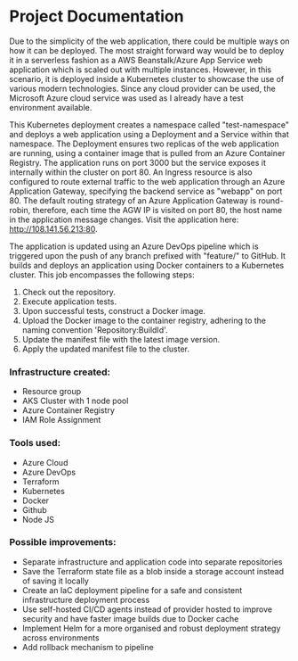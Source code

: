 # Project Documentation

Due to the simplicity of the web application, there could be multiple ways on how it can be deployed. The most straight forward way would be to deploy it in a serverless fashion as a AWS Beanstalk/Azure App Service web application which is scaled out with multiple instances. However, in this scenario, it is deployed inside a Kubernetes cluster to showcase the use of various modern technologies. Since any cloud provider can be used, the Microsoft Azure cloud service was used as I already have a test environment available.

This Kubernetes deployment creates a namespace called "test-namespace" and deploys a web application using a Deployment and a Service within that namespace. The Deployment ensures two replicas of the web application are running, using a container image that is pulled from an Azure Container Registry. The application runs on port 3000 but the service exposes it internally within the cluster on port 80. An Ingress resource is also configured to route external traffic to the web application through an Azure Application Gateway, specifying the backend service as "webapp" on port 80. The default routing strategy of an Azure Application Gateway is round-robin, therefore, each time the AGW IP is visited on port 80, the host name in the application message changes. Visit the application here: http://108.141.56.213:80.

The application is updated using an Azure DevOps pipeline which is triggered upon the push of any branch prefixed with "feature/" to GitHub. It builds and deploys an application using Docker containers to a Kubernetes cluster. This job encompasses the following steps:

1. Check out the repository.
2. Execute application tests.
3. Upon successful tests, construct a Docker image.
4. Upload the Docker image to the container registry, adhering to the naming convention 'Repository:BuildId'.
5. Update the manifest file with the latest image version.
6. Apply the updated manifest file to the cluster.


### Infrastructure created:
* Resource group
* AKS Cluster with 1 node pool
* Azure Container Registry
* IAM Role Assignment

### Tools used:
* Azure Cloud
* Azure DevOps
* Terraform
* Kubernetes
* Docker
* Github
* Node JS

### Possible improvements:
* Separate infrastructure and application code into separate repositories
* Save the Terraform state file as a blob inside a storage account instead of saving it locally
* Create an IaC deployment pipeline for a safe and consistent infrastructure deployment process
* Use self-hosted CI/CD agents instead of provider hosted to improve security and have faster image builds due to Docker cache
* Implement Helm for a more organised and robust deployment strategy across environments
* Add rollback mechanism to pipeline